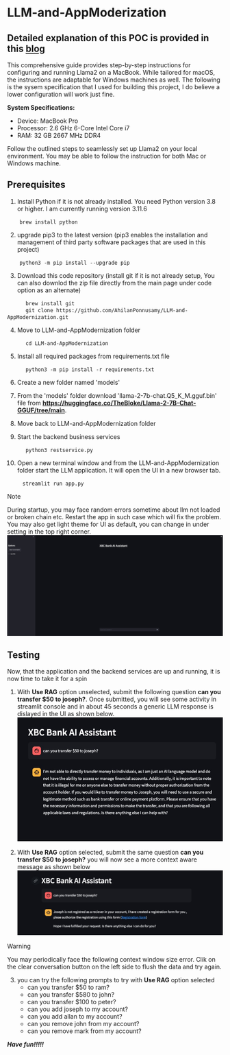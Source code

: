 # LLM-and-AppModerization

## Detailed explanation of this POC is provided in this [blog](https://medium.com/@ahilanp/part-ii-poc-beyond-the-buzz-highlighting-the-impact-of-ai-in-modernizing-application-ff0c1e8efb87) ##

This comprehensive guide provides step-by-step instructions for configuring and running Llama2 on a MacBook. While tailored for macOS, the instructions are adaptable for Windows machines as well. 
The following is the sysem specification that I used for building this project, I do believe a lower configuration will work just fine.

**System Specifications:**

- Device: MacBook Pro
- Processor: 2.6 GHz 6-Core Intel Core i7
- RAM: 32 GB 2667 MHz DDR4

Follow the outlined steps to seamlessly set up Llama2 on your local environment. You may be able to follow the instruction for both Mac or Windows machine.

## Prerequisites

1.  Install Python if it is not already installed. You need Python version 3.8 or higher. I am currently running version 3.11.6
   
  ```
      brew install python
   ```

2. upgrade pip3 to the latest version (pip3 enables the installation and management of third party software packages that are used in this project)

  ```
      python3 -m pip install --upgrade pip
  ```

3. Download this code repository (install git if it is not already setup, You can also downlod the zip file directly from the main page under code option as an alternate)

```
      brew install git
      git clone https://github.com/AhilanPonnusamy/LLM-and-AppModernization.git
```

4. Move to LLM-and-AppModernization folder

```
      cd LLM-and-AppModernization
```

5. Install all required packages from requirements.txt file
```
      python3 -m pip install -r requirements.txt
```

6. Create a new folder named 'models'
   
7. From the 'models' folder download 'llama-2-7b-chat.Q5_K_M.gguf.bin' file from **https://huggingface.co/TheBloke/Llama-2-7B-Chat-GGUF/tree/main**.

8. Move back to LLM-and-AppModernization folder

9. Start the backend business services
```
      python3 restservice.py
```
10. Open a new terminal window and from the LLM-and-AppModernization folder start the LLM application. It will open the UI in a new browser tab.
```
     streamlit run app.py
```
>[!NOTE]
>During startup, you may face random errors sometime about llm not loaded or broken chain etc. Restart the app in such case which will fix the problem. You may also get light theme for UI as default, you can change in under setting in the top right corner.
>![App UI](./images/LLMUI.jpg)    

## Testing

Now, that the application and the backend services are up and running, it is now time to take it for a spin

1. With **Use RAG** option unselected, submit the following question **can you transfer $50 to joseph?**. Once submitted, you will see some activity in streamlit console and in about 45 seconds a generic LLM response is dislayed in the UI as shown below.
![App UI](./images/WithoutRAG.jpg)

2. With **Use RAG** option selected, submit the same question **can you transfer $50 to joseph?** you will now see a more context aware message as shown below
![App UI](./images/WithRAG.jpg)    

>[!WARNING]
>You may periodically face the following context window size error. Clik on the clear conversation button on the left side to flush the data and try again.
 
3. you can try the following prompts to try with **Use RAG** option selected
     - can you transfer $50 to ram?
     - can you transfer $580 to john?
     - can you transfer $100 to peter?
     - can you add joseph to my account?
     - can you add allan to my account?
     - can you remove john from my account?
     - can you remove mark from my account?
   
***Have fun!!!!!***

